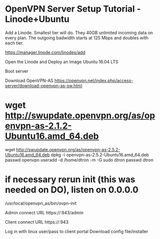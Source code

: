 OpenVPN Server Setup Tutorial - Linode+Ubuntu
==============================

Add a Linode. Smallest tier will do. They 40GB unlimited incoming data on every plan. The outgoing badwidth starts at 125 Mbps and doubles with each tier.

https://manager.linode.com/linodes/add

Open the Linode and Deploy an Image
Ubuntu 16.04 LTS

Boot server

Download OpenVPN-AS
https://openvpn.net/index.php/access-server/download-openvpn-as-sw.html

# wget http://swupdate.openvpn.org/as/openvpn-as-2.1.2-Ubuntu16.amd_64.deb
wget http://swupdate.openvpn.org/as/openvpn-as-2.5.2-Ubuntu16.amd_64.deb
dpkg -i openvpn-as-2.5.2-Ubuntu16.amd_64.deb
passwd openvpn
useradd -d /home/dtron -m -G sudo dtron
passwd dtron

# if necessary rerun init (this was needed on DO), listen on 0.0.0.0
/usr/local/openvpn_as/bin/ovpn-init


Admin connect URL
https://<ip>:943/admin

Client connect URL
https://<ip>:943



Log in with linux user/pass to client portal
Download config file/installer